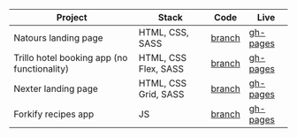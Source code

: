 | Project | Stack | Code | Live |
| --- | --- | --- | --- |
| Natours landing page| HTML, CSS, SASS | [branch](https://github.com/DmitriyIshchenko/courses/tree/natours-project) | [gh-pages](https://dmitriyishchenko.github.io/courses/Natours/) |
| Trillo hotel booking app (no functionality)| HTML, CSS Flex, SASS | [branch](https://github.com/DmitriyIshchenko/courses/tree/trillo-project/Trillo)| [gh-pages](https://dmitriyishchenko.github.io/courses/Trillo/)
| Nexter landing page | HTML, CSS Grid, SASS | [branch](https://github.com/DmitriyIshchenko/courses/tree/nexter-project) | [gh-pages](https://dmitriyishchenko.github.io/courses/Nexter/) |
|  Forkify recipes app | JS | [branch](https://github.com/DmitriyIshchenko/courses/tree/forkify-project) | [gh-pages](https://dmitriyishchenko.github.io/courses/Forkify/)